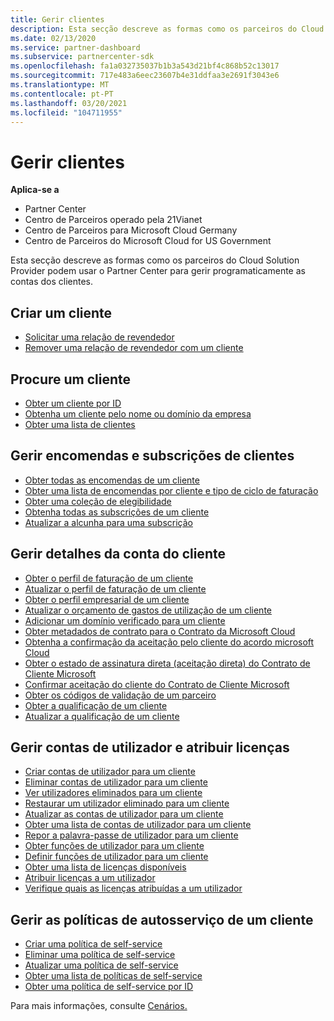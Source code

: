 ```yaml
---
title: Gerir clientes
description: Esta secção descreve as formas como os parceiros do Cloud Solution Provider podem usar o Partner Center para gerir programaticamente as contas dos clientes.
ms.date: 02/13/2020
ms.service: partner-dashboard
ms.subservice: partnercenter-sdk
ms.openlocfilehash: fa1a032735037b1b3a543d21bf4c868b52c13017
ms.sourcegitcommit: 717e483a6eec23607b4e31ddfaa3e2691f3043e6
ms.translationtype: MT
ms.contentlocale: pt-PT
ms.lasthandoff: 03/20/2021
ms.locfileid: "104711955"
---
```

# <a name="manage-customers"></a>Gerir clientes

**Aplica-se a**

- Partner Center
- Centro de Parceiros operado pela 21Vianet
- Centro de Parceiros para Microsoft Cloud Germany
- Centro de Parceiros do Microsoft Cloud for US Government

Esta secção descreve as formas como os parceiros do Cloud Solution Provider podem usar o Partner Center para gerir programaticamente as contas dos clientes.

## <a name="create-a-customer"></a>Criar um cliente

- [Solicitar uma relação de revendedor](request-reseller-relationship.md)
- [Remover uma relação de revendedor com um cliente](remove-a-reseller-relationship-with-a-customer.md)

## <a name="look-up-a-customer"></a>Procure um cliente

- [Obter um cliente por ID](get-a-customer-by-id.md)
- [Obtenha um cliente pelo nome ou domínio da empresa](get-a-customer-by-name.md)
- [Obter uma lista de clientes](get-a-list-of-customers.md)

## <a name="manage-customer-orders-and-subscriptions"></a>Gerir encomendas e subscrições de clientes

- [Obter todas as encomendas de um cliente](get-all-of-a-customer-s-orders.md)
- [Obter uma lista de encomendas por cliente e tipo de ciclo de faturação](get-a-list-of-orders-by-customer-and-billing-cycle-type.md)
- [Obter uma coleção de elegibilidade](get-a-collection-of-entitlements.md)
- [Obtenha todas as subscrições de um cliente](get-all-of-a-customer-s-subscriptions.md)
- [Atualizar a alcunha para uma subscrição](update-the-nickname-for-a-subscription.md)

## <a name="manage-customer-account-details"></a>Gerir detalhes da conta do cliente

- [Obter o perfil de faturação de um cliente](get-all-of-a-customer-s-billing-profiles.md)
- [Atualizar o perfil de faturação de um cliente](update-a-customer-s-billing-profile.md)
- [Obter o perfil empresarial de um cliente](get-a-customer-s-company-profile.md)
- [Atualizar o orçamento de gastos de utilização de um cliente](update-a-customer-s-usage-spending-budget.md)
- [Adicionar um domínio verificado para um cliente](add-a-verified-domain-for-a-customer.md)
- [Obter metadados de contrato para o Contrato da Microsoft Cloud](get-agreement-metadata.md)
- [Obtenha a confirmação da aceitação pelo cliente do acordo microsoft Cloud](get-confirmation-of-customer-consent.md)
- [Obter o estado de assinatura direta (aceitação direta) do Contrato de Cliente Microsoft](get-direct-sign-status-of-customer-agreement.md)
- [Confirmar aceitação do cliente do Contrato de Cliente Microsoft](confirm-customer-consent-customer-agreement.md)
- [Obter os códigos de validação de um parceiro](get-a-partner-s-validation-codes.md)
- [Obter a qualificação de um cliente](./get-customer-qualification-synchronous.md)
- [Atualizar a qualificação de um cliente](./update-customer-qualification-synchronous.md)

## <a name="manage-user-accounts-and-assign-licenses"></a>Gerir contas de utilizador e atribuir licenças

- [Criar contas de utilizador para um cliente](create-user-accounts-for-a-customer.md)
- [Eliminar contas de utilizador para um cliente](delete-user-accounts-for-a-customer.md)
- [Ver utilizadores eliminados para um cliente](view-a-deleted-user.md)
- [Restaurar um utilizador eliminado para um cliente](restore-a-user-for-a-customer.md)
- [Atualizar as contas de utilizador para um cliente](update-user-accounts-for-a-customer.md)
- [Obter uma lista de contas de utilizador para um cliente](get-a-list-of-all-user-accounts-for-a-customer.md)
- [Repor a palavra-passe de utilizador para um cliente](reset-user-password-for-a-customer.md)
- [Obter funções de utilizador para um cliente](get-user-roles-for-a-customer.md)
- [Definir funções de utilizador para um cliente](set-user-roles-for-a-customer.md)
- [Obter uma lista de licenças disponíveis](get-a-list-of-available-licenses.md)
- [Atribuir licenças a um utilizador](assign-licenses-to-a-user.md)
- [Verifique quais as licenças atribuídas a um utilizador](check-which-licenses-are-assigned-to-a-user.md)

## <a name="manage-a-customers-self-serve-policies"></a>Gerir as políticas de autosserviço de um cliente

- [Criar uma política de self-service](create-a-self-serve-policy.md)
- [Eliminar uma política de self-service](delete-a-self-serve-policy.md)
- [Atualizar uma política de self-service](update-a-self-serve-policy.md)
- [Obter uma lista de políticas de self-service](get-a-list-of-self-serve-policies.md)
- [Obter uma política de self-service por ID](get-a-self-serve-policy-by-id.md)

Para mais informações, consulte [Cenários.](scenarios.md)